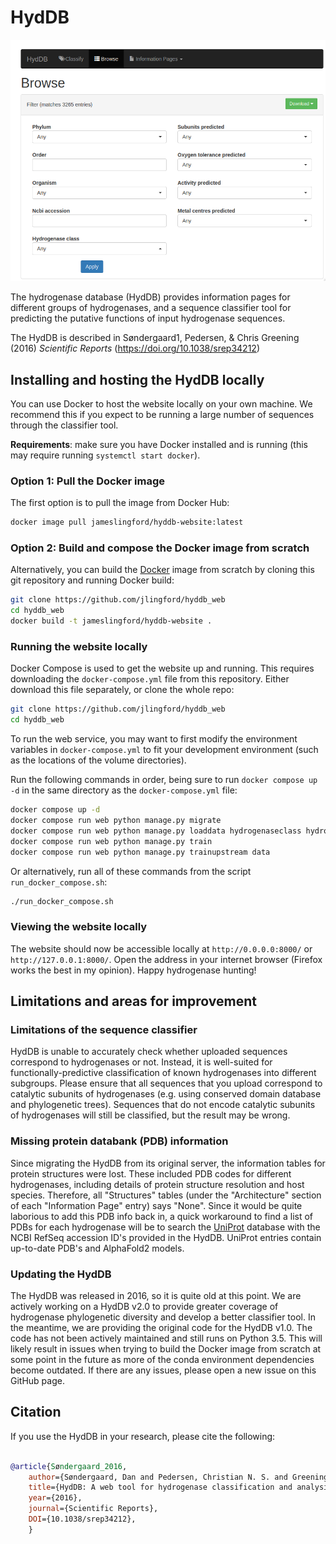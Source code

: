 # HydDB

![HydDB website screenshot](./banner_image_hyddb.png)

The hydrogenase database (HydDB) provides information pages for different groups of hydrogenases, and a sequence classifier tool for predicting the putative functions of input hydrogenase sequences.

The HydDB is described in Søndergaard1, Pedersen, & Chris Greening (2016) *Scientific Reports* (<https://doi.org/10.1038/srep34212>)

## Installing and hosting the HydDB locally

You can use Docker to host the website locally on your own machine.
We recommend this if you expect to be running a large number of sequences through the classifier tool.

**Requirements**: make sure you have Docker installed and is running (this may require running `systemctl start docker`).

### Option 1: Pull the Docker image

The first option is to pull the image from Docker Hub:

```bash
docker image pull jameslingford/hyddb-website:latest
```

### Option 2: Build and compose the Docker image from scratch

Alternatively, you can build the [Docker](https://www.docker.com) image from scratch by cloning this git repository and running Docker build:

```bash
git clone https://github.com/jlingford/hyddb_web
cd hyddb_web
docker build -t jameslingford/hyddb-website .
```

### Running the website locally

Docker Compose is used to get the website up and running. This requires downloading the `docker-compose.yml` file from this repository.
Either download this file separately, or clone the whole repo:

```bash
git clone https://github.com/jlingford/hyddb_web
cd hyddb_web
```

To run the web service, you may want to first modify the environment variables in
`docker-compose.yml` to fit your development environment (such as the locations of the volume directories).

Run the following commands in order, being sure to run `docker compose up -d` in the same directory as the `docker-compose.yml` file:

```bash
docker compose up -d
docker compose run web python manage.py migrate
docker compose run web python manage.py loaddata hydrogenaseclass hydrogenasesequence
docker compose run web python manage.py train
docker compose run web python manage.py trainupstream data
```

Or alternatively, run all of these commands from the script `run_docker_compose.sh`:

```bash
./run_docker_compose.sh
```

### Viewing the website locally

The website should now be accessible locally at `http://0.0.0.0:8000/` or `http://127.0.0.1:8000/`.
Open the address in your internet browser (Firefox works the best in my opinion).
Happy hydrogenase hunting!

## Limitations and areas for improvement

### Limitations of the sequence classifier

HydDB is unable to accurately check whether uploaded sequences correspond to hydrogenases or not. Instead, it is well-suited for functionally-predictive classification of known hydrogenases into different subgroups. Please ensure that all sequences that you upload correspond to catalytic subunits of hydrogenases (e.g. using conserved domain database and phylogenetic trees). Sequences that do not encode catalytic subunits of hydrogenases will still be classified, but the result may be wrong.

### Missing protein databank (PDB) information

Since migrating the HydDB from its original server, the information tables for protein structures were lost.
These included PDB codes for different hydrogenases, including details of protein structure resolution and host species.
Therefore, all "Structures" tables (under the "Architecture" section of each "Information Page" entry) says "None".
Since it would be quite laborious to add this PDB info back in, a quick workaround to find a list of PDBs for each hydrogenase will be to search the [UniProt](https://www.uniprot.org/id-mapping) database with the NCBI RefSeq accession ID's provided in the HydDB.
UniProt entries contain up-to-date PDB's and AlphaFold2 models.

### Updating the HydDB

The HydDB was released in 2016, so it is quite old at this point.
We are actively working on a HydDB v2.0 to provide greater coverage of hydrogenase phylogenetic diversity and develop a better classifier tool.
In the meantime, we are providing the original code for the HydDB v1.0.
The code has not been actively maintained and still runs on Python 3.5.
This will likely result in issues when trying to build the Docker image from scratch at some point in the future as more of the conda environment dependencies become outdated.
If there are any issues, please open a new issue on this GitHub page.

## Citation

If you use the HydDB in your research, please cite the following:

```bibtex

@article{Søndergaard_2016,
    author={Søndergaard, Dan and Pedersen, Christian N. S. and Greening, Chris},
    title={HydDB: A web tool for hydrogenase classification and analysis},
    year={2016},
    journal={Scientific Reports},
    DOI={10.1038/srep34212},
    }

```
